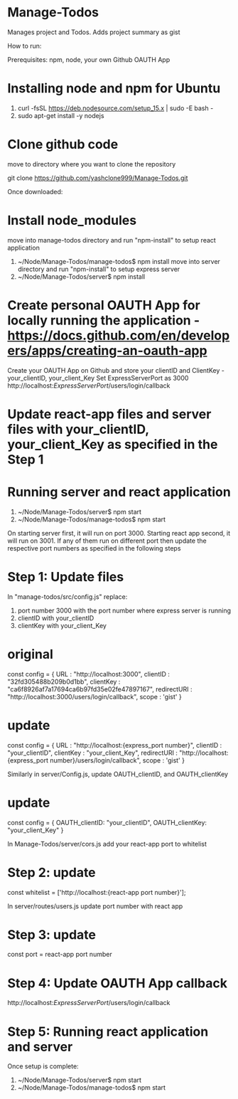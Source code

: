# Manage-Todos
Manages project and Todos. Adds project summary as gist

How to run:

Prerequisites: npm, node, your own Github OAUTH App


# Installing node and npm for Ubuntu
1. curl -fsSL https://deb.nodesource.com/setup_15.x | sudo -E bash -
2. sudo apt-get install -y nodejs



# Clone github code 
move to directory where you want to clone the repository

git clone https://github.com/yashclone999/Manage-Todos.git


Once downloaded:
# Install node_modules

move into manage-todos directory and run "npm-install" to setup react application
1. ~/Node/Manage-Todos/manage-todos$ npm install 
move into server directory and run "npm-install" to setup express server
2. ~/Node/Manage-Todos/server$ npm install 


# Create personal OAUTH App for locally running the application - https://docs.github.com/en/developers/apps/creating-an-oauth-app
Create your OAUTH App on Github and store your clientID and ClientKey - your_clientID, your_client_Key
Set ExpressServerPort as 3000 
http://localhost:*ExpressServerPort*/users/login/callback

# Update react-app files and server files with your_clientID, your_client_Key as specified in the Step 1

# Running server and react application
1. ~/Node/Manage-Todos/server$ npm start
2. ~/Node/Manage-Todos/manage-todos$ npm start


On starting server first, it will run on port 3000. Starting react app second, it will run on 3001.
If any of them run on different port then update the respective port numbers as specified in the following steps


# Step 1: Update files 

In "manage-todos/src/config.js" replace:
1. port number 3000 with the port number where express server is running
2. clientID with your_clientID
3. clientKey with your_client_Key

# original
const config = {
    URL : "http://localhost:3000",
    clientID : "32fd305488b209b0d1bb",
    clientKey : "ca6f8926af7a17694ca6b97fd35e02fe47897167",
    redirectURI : "http://localhost:3000/users/login/callback",
    scope : 'gist'
}

# update
const config = {
    URL : "http://localhost:{express_port number}",
    clientID : "your_clientID",
    clientKey : "your_client_Key",
    redirectURI : "http://localhost:{express_port number}/users/login/callback",
    scope : 'gist'
}
 

Similarly in server/Config.js, update OAUTH_clientID, and OAUTH_clientKey
# update
const config = {
	OAUTH_clientID: "your_clientID",
	OAUTH_clientKey: "your_client_Key"
}


In Manage-Todos/server/cors.js add your react-app port to whitelist
# Step 2: update
const whitelist = ['http://localhost:{react-app port number}'];



In server/routes/users.js update port number with react app
# Step 3: update
const port = react-app port number


# Step 4: Update OAUTH App callback 
http://localhost:*ExpressServerPort*/users/login/callback


# Step 5: Running react application and server
Once setup is complete: 
1. ~/Node/Manage-Todos/server$ npm start
2. ~/Node/Manage-Todos/manage-todos$ npm start



